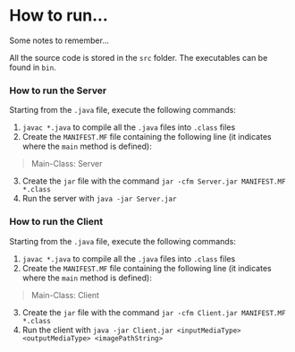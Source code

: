 # How to run...
Some notes to remember...

All the source code is stored in the `src` folder. The executables can be found in `bin`.

### How to run the Server
Starting from the `.java` file, execute the following commands:
1. `javac *.java` to compile all the `.java` files into `.class` files
2. Create the `MANIFEST.MF` file containing the following line (it indicates where the `main` method is defined):
> Main-Class: Server
3. Create the `jar` file with the command `jar -cfm Server.jar MANIFEST.MF *.class`
4. Run the server with `java -jar Server.jar`

### How to run the Client

Starting from the `.java` file, execute the following commands:
1. `javac *.java` to compile all the `.java` files into `.class` files
2. Create the `MANIFEST.MF` file containing the following line (it indicates where the `main` method is defined):
> Main-Class: Client
3. Create the `jar` file with the command `jar -cfm Client.jar MANIFEST.MF *.class`
4. Run the client with `java -jar Client.jar <inputMediaType> <outputMediaType> <imagePathString>`